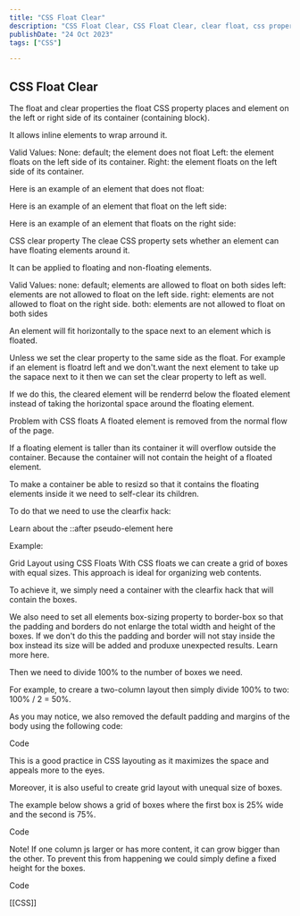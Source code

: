 ```yaml
---
title: "CSS Float Clear"
description: "CSS Float Clear, CSS Float Clear, clear float, css properties."
publishDate: "24 Oct 2023"
tags: ["CSS"]

---
```


## CSS Float Clear

The float and clear properties the float CSS property places and element on the left or right side of its container  (containing block).

It allows inline elements to wrap arround it.

Valid Values:
None: default; the element does not float
Left: the element floats on the left side of its container.
Right: the element floats on the left side of its container.

Here is an example of an element that does not float:

Here is an example of an element that float on the left side:

Here is an example of an element that floats on the right side:

CSS clear property
The cleae CSS property sets whether an element can have floating elements around it.

It can be applied to floating and non-floating elements.

Valid Values:
none: default; elements are allowed to float on both sides
left: elements are not allowed to float on the left side.
right: elements are not allowed to float on the right side.
both: elements are not allowed to float on both sides

An element will fit horizontally to the space next to an element which is floated.

Unless we set the clear property to the same side as the float. For example if an element is floatrd left and we don't.want the next element to take up the sapace next to it then we can set the clear property to left as well.

If we do this, the cleared element will be renderrd below the floated element instead of taking the horizontal space around the floating element.

Problem with CSS floats
A floated element is removed from the normal flow of the page.

If a floating element is taller than its container it will overflow outside the container. Because the container will not contain the height of a floated element.

To make a container be able to resizd so that it contains the floating elements inside it we need to self-clear its children.

To do that we need to use the clearfix hack:

Learn about the ::after pseudo-element here

Example:

Grid Layout using CSS Floats
With CSS floats we can create a grid of boxes with equal sizes. This approach is ideal for organizing web contents.

To achieve it, we simply need a container with the clearfix hack that will contain the boxes.

We also need to set all elements box-sizing property to border-box so that the padding and borders do not enlarge the total width and height of the boxes. If we don't do this the padding and border will not stay inside the box instead its size will be added and produxe unexpected results. Learn more here.

Then we need to divide 100% to the number of boxes we need.

For example, to creare a two-column layout then simply divide 100% to two: 100% / 2 = 50%.

As you may notice, we also removed the default padding and margins of the body using the following code:

Code

This is a good practice in CSS layouting as it maximizes the space and appeals more to the eyes.

Moreover, it is also useful to create grid layout with unequal size of boxes.

The example below shows a grid of boxes where the first box is 25% wide and the second is 75%.

Code

Note! If one column js larger or has more content, it can grow bigger than the other. To prevent this from happening we could simply define a fixed height for the boxes.

Code

[[CSS]]
